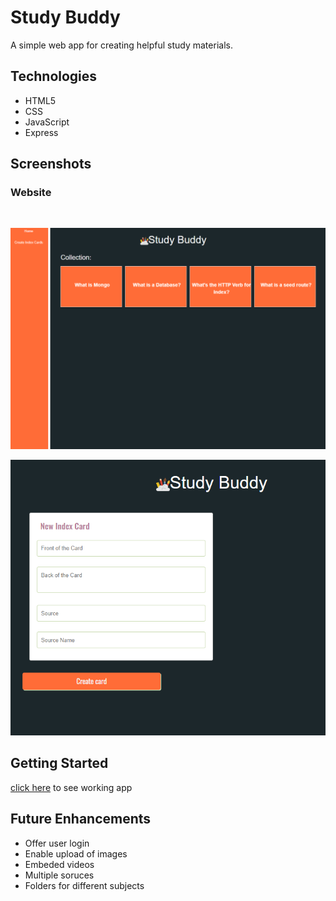 # Study Buddy 

A simple web app for creating helpful study materials. 
## Technologies

- HTML5
- CSS
- JavaScript
- Express


## Screenshots

### Website
<br>

![screenshot](public/imgs/Studybuddy.PNG)


![screenshot](public/imgs/createabuddy.PNG)


## Getting Started

[click here](https://gs-studybuddy.herokuapp.com/cards) to see working app

## Future Enhancements

- Offer user login
- Enable upload of images 
- Embeded videos
- Multiple soruces 
- Folders for different subjects
